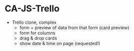# CA-JS-Trello

- Trello clone, complex
	- form + preview of data from that form (card preview)
	- form for columns 
	- drag & drop cards 
	- show date & time on page (requested!)




